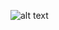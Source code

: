 ![alt text](https://commondenominator.email/wp-content/uploads/2017/06/javascript-seo-making-your-bot-experience-as-good-as-your-user-experience.gif)
